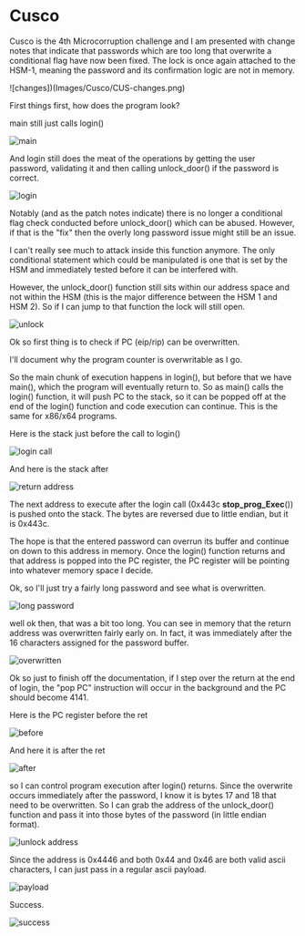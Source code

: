 # Cusco

Cusco is the 4th Microcorruption challenge and I am presented with change notes that indicate that passwords which are too long that overwrite a conditional
flag have now been fixed. The lock is once again attached to the HSM-1, meaning the password and its confirmation logic are not in memory.


![changes])(Images/Cusco/CUS-changes.png)

First things first, how does the program look?

main still just calls login()

![main](Images/Cusco/CUS-main.png)

And login still does the meat of the operations by getting the user password, validating it and then calling unlock_door() if the password is correct.

![login](Images/Cusco/CUS-login.png)

Notably (and as the patch notes indicate) there is no longer a conditional flag check conducted before unlock_door() which can be abused.
However, if that is the "fix" then the overly long password issue might still be an issue.

I can't really see much to attack inside this function anymore. The only conditional statement which could be manipulated is one that is set by the HSM and immediately tested before it can be interfered with.

However, the unlock_door() function still sits within our address space and not within the HSM (this is the major difference between the HSM 1 and HSM 2).
So if I can jump to that function the lock will still open.

![unlock](Images/Cusco/CUS-unlockfunc.png)

Ok so first thing is to check if PC (eip/rip) can be overwritten. 

I'll document why the program counter is overwritable as I go.

So the main chunk of execution happens in login(), but before that we have main(), which the program will eventually return to.
So as main() calls the login() function, it will push PC to the stack, so it can be popped off at the end of the login() function and code execution can continue.
This is the same for x86/x64 programs.

Here is the stack just before the call to login()

![login call](Images/Cusco/CUS-logincall.png)

And here is the stack after

![return address](Images/Cusco/CUS-retadd.png)

The next address to execute after the login call (0x443c __stop_prog_Exec__()) is pushed onto the stack.
The bytes are reversed due to little endian, but it is 0x443c.

The hope is that the entered password can overrun its buffer and continue on down to this address in memory. 
Once the login() function returns and that address is popped into the PC register, the PC register will be pointing into whatever memory space I decide.

Ok, so I'll just try a fairly long password and see what is overwritten.

![long password](Images/Cusco/CUS-longpass.png)

well ok then, that was a bit too long.
You can see in memory that the return address was overwritten fairly early on.
In fact, it was immediately after the 16 characters assigned for the password buffer.

![overwritten](Images/Cusco/CUS-overwrite.png)

Ok so just to finish off the documentation, if I step over the return at the end of login, the "pop PC" instruction will occur in the background and the PC should become 4141.

Here is the PC register before the ret

![before](Images/Cusco/CUS-before.png)

And here it is after the ret

![after](Images/Cusco/CUS-after.png)

so I can control program execution after login() returns.
Since the overwrite occurs immediately after the password, I know it is bytes 17 and 18 that need to be overwritten.
So I can grab the address of the unlock_door() function and pass it into those bytes of the password (in little endian format).

![lunlock address](Images/Cusco/CUS-logadd.png)

Since the address is 0x4446 and both 0x44 and 0x46 are both valid ascii characters, I can just pass in a regular ascii payload.

![payload](Images/Cusco/CUS-payload.png)

Success.

![success](Images/Cusco/success.png)
